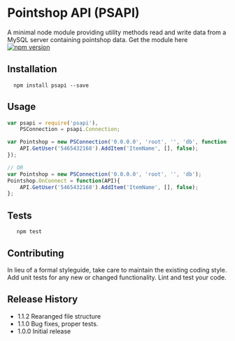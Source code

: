 Pointshop API (PSAPI)
=========

A minimal node module providing utility methods read and write data from a MySQL server containing pointshop data. Get the module here [![npm version](https://badge.fury.io/js/psapi.svg)](https://badge.fury.io/js/psapi)


## Installation

```shell
  npm install psapi --save
```

## Usage

```js
var psapi = require('psapi'),
    PSConnection = psapi.Connection;

var Pointshop = new PSConnection('0.0.0.0', 'root', '', 'db', function( API ){
	API.GetUser('5465432168').AddItem('ItemName', [], false);
});

// OR
var Pointshop = new PSConnection('0.0.0.0', 'root', '', 'db');
Pointshop.OnConnect = function(API){
	API.GetUser('5465432168').AddItem('ItemName', [], false);
};

```

## Tests

```shell
   npm test
```

## Contributing

In lieu of a formal styleguide, take care to maintain the existing coding style.
Add unit tests for any new or changed functionality. Lint and test your code.

## Release History

* 1.1.2 Rearanged file structure
* 1.1.0 Bug fixes, proper tests.
* 1.0.0 Initial release
